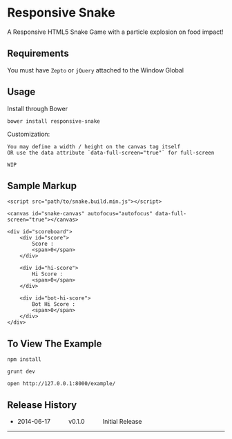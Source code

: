 # Responsive Snake

A Responsive HTML5 Snake Game with a particle explosion on food impact!


## Requirements

  You must have `Zepto` or `jQuery` attached to the Window Global


## Usage

  Install through Bower

  `bower install responsive-snake`

  Customization:

    You may define a width / height on the canvas tag itself
    OR use the data attribute `data-full-screen="true"` for full-screen

    WIP

## Sample Markup

```
<script src="path/to/snake.build.min.js"></script>

<canvas id="snake-canvas" autofocus="autofocus" data-full-screen="true"></canvas>

<div id="scoreboard">
    <div id="score">
        Score :
        <span>0</span>
    </div>

    <div id="hi-score">
        Hi Score :
        <span>0</span>
    </div>

    <div id="bot-hi-score">
        Bot Hi Score :
        <span>0</span>
    </div>
</div>
```

## To View The Example

  `npm install`

  `grunt dev`

  `open http://127.0.0.1:8000/example/`


## Release History

 * 2014-06-17   v0.1.0   Initial Release

---
